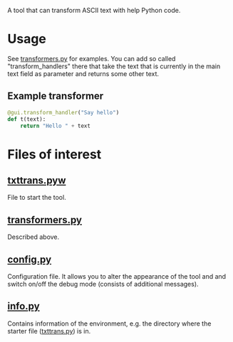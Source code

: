 A tool that can transform ASCII text with help Python code.


# Usage

See [transformers.py](transformers.py) for examples. You can add so called "transform_handlers" there that take the text that is currently in the main text field as parameter and returns some other text.


## Example transformer

```python
@gui.transform_handler("Say hello")
def t(text):
    return "Hello " + text
```


# Files of interest


## [txttrans.pyw](txttrans.pyw)

File to start the tool.


## [transformers.py](transformers.py)

Described above.


## [config.py](config.py)

Configuration file. It allows you to alter the appearance of the tool and and switch on/off the debug mode (consists of additional messages).


## [info.py](info.py)

Contains information of the environment, e.g. the directory where the starter file ([txttrans.py](txttrans.py)) is in.
